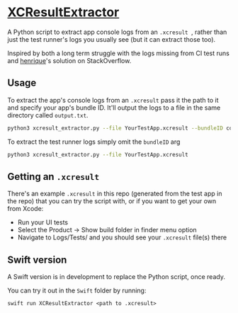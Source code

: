 # [XCResultExtractor](https://github.com/ChrisMash/XCResultExtractor)

A Python script to extract app console logs from an `.xcresult `, rather than just the 
test runner's logs you usually see (but it can extract those too).

Inspired by both a long term struggle with the logs missing from CI test runs and [henrique](https://stackoverflow.com/a/77989536/1751266)'s solution on StackOverflow.

## Usage

To extract the app's console logs from an `.xcresult` pass it the path to it and specify
your app's bundle ID. It'll output the logs to a file in the same directory called `output.txt`.

```bash
python3 xcresult_extractor.py --file YourTestApp.xcresult --bundleID com.yourapp.bundleid
```

To extract the test runner logs simply omit the `bundleID` arg

```bash
python3 xcresult_extractor.py --file YourTestApp.xcresult
```

## Getting an `.xcresult`

There's an example `.xcresult` in this repo (generated from the test app in the repo) that you can try the script with, or if you want to get your own from Xcode:

* Run your UI tests
* Select the Product -> Show build folder in finder menu option
* Navigate to Logs/Tests/ and you should see your `.xcresult` file(s) there


## Swift version

A Swift version is in development to replace the Python script, once ready.

You can try it out in the `Swift` folder by running:

```shell
swift run XCResultExtractor <path to .xcresult>
```

